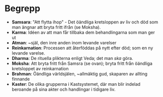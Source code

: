 # Begrepp

- **Samsara**: "Att flytta ihop" - Det öändliga kretsloppen av liv och död som man ängnar att bryta fritt ifrån (se Moksha).
- **Karma**: Idéen av att man får tillbaka dem behandlingarna som man ger ut
- **Atman**: ~själ, den inre anden inom levande varelser
- **Reinkarnation**: Processen att återföddas på nytt efter död; som en ny levande varelse.
- **Dharma**: De rituella plikterna enligt Veda; det man _ska_ göra.
- **Moksha**: Att bryta fritt från Samsra (se ovan); bryta fritt från öändliga kretsloppet av reinkarnation
- **Brahman**: Öändliga världsjälen, ~allmäktig gud, skaparen av allting finnande
- **Kaster**: De olika grupperna i Kastsystemet, där man blir indelad beroande på sina akter och handlingar i tidigare liv.